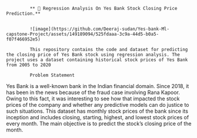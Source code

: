              ** 🔬 Regression Analysis On Yes Bank Stock Closing Price Prediction.**


             ![image](https://github.com/Deeraj-sudan/Yes-bank-Ml-capstone-Project/assets/149189094/525fdaaa-3c9a-44d5-b0a5-f07f466952e5)

             This repository contains the code and dataset for predicting the closing price of Yes Bank stock using regression analysis. The project uses a dataset containing historical stock prices of Yes Bank from 2005 to 2020

             Problem Statement
Yes Bank is a well-known bank in the Indian financial domain. Since 2018, it has been in the news because of the fraud case involving Rana Kapoor. Owing to this fact, it was interesting to see how that impacted the stock prices of the company and whether any predictive models can do justice to such situations. This dataset has monthly stock prices of the bank since its inception and includes closing, starting, highest, and lowest stock prices of every month. The main objective is to predict the stock’s closing price of the month.

